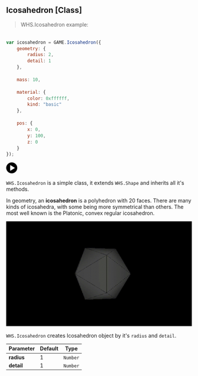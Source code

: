 <h2 class="ws" id="icosahedron">Icosahedron [Class]</h2>

> WHS.Icosahedron example: 

```javascript

var icosahedron = GAME.Icosahedron({
    geometry: {
        radius: 2,
        detail: 1
    },

    mass: 10,

    material: {
        color: 0xffffff,
        kind: "basic"
    },

    pos: {
        x: 0,
        y: 100,
        z: 0
    }
});

```

<div id="icosahedron_ex" class="example output">
    <div class="splash" onclick="Icosahedron_example.start()">
        <img src="images/play.png" width="30" height="30">
    </div>
    <div class="actions">
        <i class="fa fa-pause"></i>
        <i class="fa fa-repeat" onclick="reset_mesh(icosahedron);  icosahedron.position.set(0, 100, 0);"></i>
    </div>
</div>

`WHS.Icosahedron` is a simple class, it extends `WHS.Shape` and inherits all it's methods.

In geometry, an **icosahedron** is a polyhedron with 20 faces.
There are many kinds of icosahedra, with some being more symmetrical than others. The most well known is the Platonic, convex regular icosahedron. 

<img src="images/shapes/icosahedron.gif" alt="rendered icosahedron">


`WHS.Icosahedron` creates Icosahedron object by it's `radius` and `detail`.

Parameter         |       Default        | Type      | 
----------------- | -------------------- | --------- | 
**radius**        | 1                    | `Number`  |
**detail**        | 1                    | `Number`  | 

<script src="https://gist.github.com/sasha240100/9411184563af222a098b.js"></script>